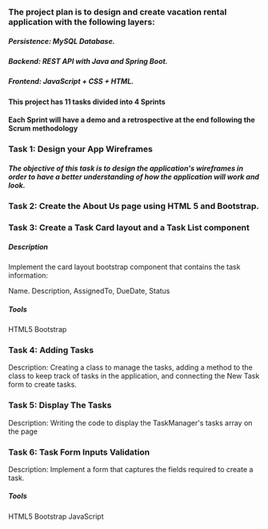 ### The project plan is to design and create vacation rental application with the following layers:
##### Persistence: MySQL Database.
##### Backend: REST API with Java and Spring Boot.
##### Frontend: JavaScript + CSS + HTML.
#### This project has 11 tasks divided into 4 Sprints
#### Each Sprint will have a demo and a retrospective at the end following the Scrum methodology
### Task 1: Design your App Wireframes
##### The objective of this task is to design the application's wireframes in order to have a better understanding of how the application will work and look.
### Task 2: Create the About Us page using HTML 5 and Bootstrap.

### Task 3: Create a Task Card layout and a Task List component
##### Description
Implement the card layout bootstrap component that contains the task information:

Name. 
Description, 
AssignedTo, 
DueDate, 
Status

##### Tools
HTML5
Bootstrap

### Task 4: Adding Tasks
Description:
Creating a class to manage the tasks, adding a method to the class to keep track of tasks in the  application, and connecting the New Task form to create tasks.

### Task 5: Display The Tasks
Description:
Writing the code to display the TaskManager's tasks array on the page

### Task 6: Task Form Inputs Validation
Description:
Implement a form that captures the fields required to create a task.

##### Tools
HTML5
Bootstrap
JavaScript
